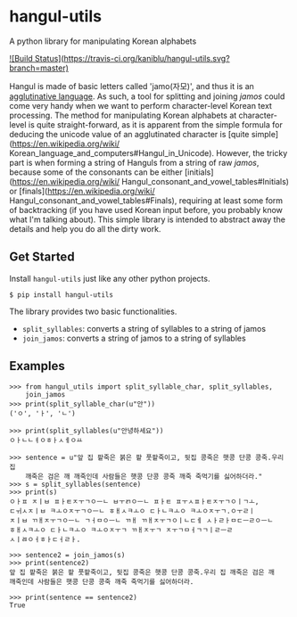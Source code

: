 # hangul-utils

A python library for manipulating Korean alphabets

[![Build Status](https://travis-ci.org/kaniblu/hangul-utils.svg?
branch=master)](https://travis-ci.org/kaniblu/hangul-utils)

Hangul is made of basic letters called 'jamo(자모)', and thus it is an
[agglutinative language](https://en.wikipedia.org/wiki/Agglutinative_language).
As such, a tool for splitting and joining *jamos* could come very handy when
we want to perform character-level Korean text processing. The method for
manipulating Korean alphabets at character-level is quite straight-forward,
as it is apparent from the simple formula for deducing the unicode value of
an agglutinated character is [quite simple](https://en.wikipedia.org/wiki/
    Korean_language_and_computers#Hangul_in_Unicode). However, the tricky part
is when forming a string of Hanguls from a string of raw *jamos*, because some
of the consonants can be either [initials](https://en.wikipedia.org/wiki/
    Hangul_consonant_and_vowel_tables#Initials) or
[finals](https://en.wikipedia.org/wiki/
    Hangul_consonant_and_vowel_tables#Finals), requiring at least some form of
backtracking (if you have used Korean input before, you probably know what
I'm talking about). This simple library is intended to abstract away the
details and help you do all the dirty work.

## Get Started

Install `hangul-utils` just like any other python projects.

    $ pip install hangul-utils

The library provides two basic functionalities.

 * `split_syllables`: converts a string of syllables to a string of jamos
 * `join_jamos`: converts a string of jamos to a string of syllables
 
## Examples

    >>> from hangul_utils import split_syllable_char, split_syllables,
        join_jamos
    >>> print(split_syllable_char(u"안"))
    ('ㅇ', 'ㅏ', 'ㄴ')
    
    >>> print(split_syllables(u"안녕하세요"))
    ㅇㅏㄴㄴㅕㅇㅎㅏㅅㅔㅇㅛ
    
    >>> sentence = u"앞 집 팥죽은 붉은 팥 풋팥죽이고, 뒷집 콩죽은 햇콩 단콩 콩죽.우리 집
        깨죽은 검은 깨 깨죽인데 사람들은 햇콩 단콩 콩죽 깨죽 죽먹기를 싫어하더라."
    >>> s = split_syllables(sentence)
    >>> print(s)
    ㅇㅏㅍ ㅈㅣㅂ ㅍㅏㅌㅈㅜㄱㅇㅡㄴ ㅂㅜㄺㅇㅡㄴ ㅍㅏㅌ ㅍㅜㅅㅍㅏㅌㅈㅜㄱㅇㅣㄱㅗ,
    ㄷㅟㅅㅈㅣㅂ ㅋㅗㅇㅈㅜㄱㅇㅡㄴ ㅎㅐㅅㅋㅗㅇ ㄷㅏㄴㅋㅗㅇ ㅋㅗㅇㅈㅜㄱ.ㅇㅜㄹㅣ
    ㅈㅣㅂ ㄲㅐㅈㅜㄱㅇㅡㄴ ㄱㅓㅁㅇㅡㄴ ㄲㅐ ㄲㅐㅈㅜㄱㅇㅣㄴㄷㅔ ㅅㅏㄹㅏㅁㄷㅡㄹㅇㅡㄴ
    ㅎㅐㅅㅋㅗㅇ ㄷㅏㄴㅋㅗㅇ ㅋㅗㅇㅈㅜㄱ ㄲㅐㅈㅜㄱ ㅈㅜㄱㅁㅓㄱㄱㅣㄹㅡㄹ
    ㅅㅣㅀㅇㅓㅎㅏㄷㅓㄹㅏ.
    
    >>> sentence2 = join_jamos(s)
    >>> print(sentence2)
    앞 집 팥죽은 붉은 팥 풋팥죽이고, 뒷집 콩죽은 햇콩 단콩 콩죽.우리 집 깨죽은 검은 깨
    깨죽인데 사람들은 햇콩 단콩 콩죽 깨죽 죽먹기를 싫어하더라.
    
    >>> print(sentence == sentence2)
    True
